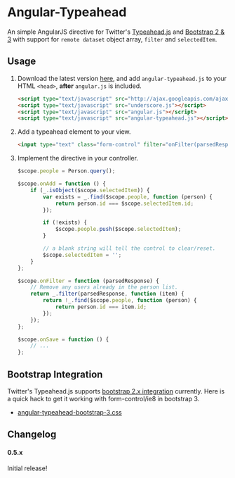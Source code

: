 # Angular-Typeahead

An simple AngularJS directive for Twitter's [Typeahead.js](https://github.com/twitter/typeahead.js) and [Bootstrap 2 & 3](http://getbootstrap.com/) with support for `remote dataset` object array, `filter` and `selectedItem`.

## Usage

1. Download the latest version [here](https://github.com/icereval/angular-typeahead), and add `angular-typeahead.js` to your HTML `<head>`, **after** `angular.js` is included.

    ```html
    <script type="text/javascript" src="http://ajax.googleapis.com/ajax/libs/jquery/1.9.1/jquery.min.js"></script>
    <script type="text/javascript" src="underscore.js"></script>
    <script type="text/javascript" src="angular.js"></script>
    <script type="text/javascript" src="angular-typeahead.js"></script>
    ```

2. Add a typeahead element to your view.

    ```html
    <input type="text" class="form-control" filter="onFilter(parsedResponse)" selected-item="selectedItem" url="api/person/?name=%QUERY" value-key="name" ng-typeahead>
    ```

3. Implement the directive in your controller.

    ```javascript
    $scope.people = Person.query();
    
    $scope.onAdd = function () {
        if (_.isObject($scope.selectedItem)) {
            var exists = _.find($scope.people, function (person) {
                return person.id === $scope.selectedItem.id;
            });
    
            if (!exists) {
                $scope.people.push($scope.selectedItem);
            }
    
            // a blank string will tell the control to clear/reset.
            $scope.selectedItem = '';
        }
    };

    $scope.onFilter = function (parsedResponse) {
        // Remove any users already in the person list.
        return _.filter(parsedResponse, function (item) {
            return !_.find($scope.people, function (person) {
                return person.id === item.id;
            });
        });
    };
    
    $scope.onSave = function () {
        // ...
    };
    ```

## Bootstrap Integration

Twitter's Typeahead.js supports [bootstrap 2.x integration](https://github.com/twitter/typeahead.js/#bootstrap-integration) currently. Here is a quick hack to get it working with form-control/ie8 in bootstrap 3.

* [angular-typeahead-bootstrap-3.css](https://github.com/icereval/angular-typeahead/blob/master/angular-typeahead-bootstrap-3.css)

## Changelog

#### 0.5.x

Initial release!
